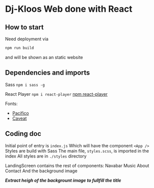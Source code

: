 
# Dj-Kloos Web done with React

## How to start

Need deployment via
```bash
npm run build
```
and will be shown as an static website

## Dependencies and imports

Sass `npm i sass -g`

React Player `npm i react-player`
[npm react-player](https://www.npmjs.com/package/react-player)

Fonts:
- [Pacifico](https://fonts.google.com/specimen/Pacifico#standard-styles)
- [Caveat](https://fonts.googleapis.com/css2?family=Caveat&display=swap)


## Coding doc

Initial point of entry is `index.js`
Which will have the component `<App />`
Styles are build with Sass
The main file, `styles.scss`, is imported in the index
All styles are in `./styles` directory

LandingScreen contains the rest of components:
    Navabar
    Music
    About
    Contact
And the background image

***Extract heigh of the backgrount image to fullfill the title***